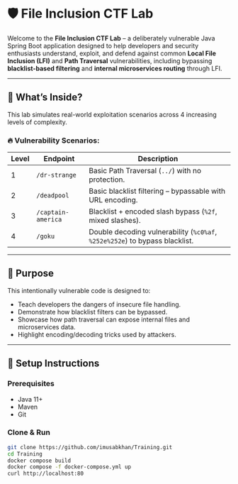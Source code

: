 # 🛡️ File Inclusion CTF Lab

Welcome to the **File Inclusion CTF Lab** – a deliberately vulnerable Java Spring Boot application designed to help developers and security enthusiasts understand, exploit, and defend against common **Local File Inclusion (LFI)** and **Path Traversal** vulnerabilities, including bypassing **blacklist-based filtering** and **internal microservices routing** through LFI.

---

## 🚀 What’s Inside?

This lab simulates real-world exploitation scenarios across 4 increasing levels of complexity.

### 🔥 Vulnerability Scenarios:

| Level | Endpoint              | Description                                                                 |
|-------|-----------------------|-----------------------------------------------------------------------------|
| 1     | `/dr-strange`         | Basic Path Traversal (`../`) with no protection.                            |
| 2     | `/deadpool`           | Basic blacklist filtering – bypassable with URL encoding.                  |
| 3     | `/captain-america`    | Blacklist + encoded slash bypass (`%2f`, mixed slashes).                   |
| 4     | `/goku`               | Double decoding vulnerability (`%c0%af`, `%252e%252e`) to bypass blacklist.|

---

## 🧪 Purpose

This intentionally vulnerable code is designed to:

- Teach developers the dangers of insecure file handling.
- Demonstrate how blacklist filters can be bypassed.
- Showcase how path traversal can expose internal files and microservices data.
- Highlight encoding/decoding tricks used by attackers.

---

## 🧩 Setup Instructions

### Prerequisites

- Java 11+
- Maven
- Git

### Clone & Run

```bash
git clone https://github.com/imusabkhan/Training.git
cd Training
docker compose build
docker compose -f docker-compose.yml up
curl http://localhost:80
